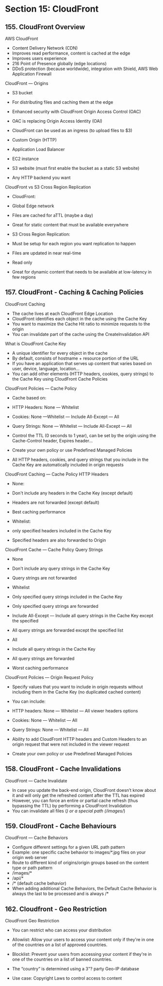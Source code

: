 # Section 15: CloudFront

## 155. CloudFront Overview

AWS CloudFront

- Content Delivery Network (CDN)
- Improves read performance, content is cached at the edge
- Improves users experience
- 216 Point of Presence globally (edge locations)
- DDoS protection (because worldwide), integration with Shield, AWS Web Application Firewall

CloudFront — Origins

- S3 bucket
 - For distributing files and caching them at the edge
 - Enhanced security with CloudFront Origin Access Control (OAC)
 - OAC is replacing Origin Access Identity (OAl)
 - CloudFront can be used as an ingress (to upload files to $3)

- Custom Origin (HTTP)
 - Application Load Balancer
 - EC2 instance
 - S3 website (must first enable the bucket as a static S3 website)
 - Any HTTP backend you want

CloudFront vs S3 Cross Region Replication

- CloudFront:
 - Global Edge network
 - Files are cached for aTTL (maybe a day)
 - Great for static content that must be available everywhere

- S3 Cross Region Replication:
 - Must be setup for each region you want replication to happen
 - Files are updated in near real-time
 - Read only
 - Great for dynamic content that needs to be available at low-latency in few regions

## 157. CloudFront - Caching & Caching Policies

CloudFront Caching

- The cache lives at each CloudFront Edge Location
- CloudFront identifies each object in the cache using the Cache Key
- You want to maximize the Cache Hit ratio to minimize requests to the origin
- You can invalidate part of the cache using the Createlnvalidation API

What is CloudFront Cache Key

- A unique identifier for every object in the cache
- By default, consists of hostname + resource portion of the URL
- If you have an application that serves up content that varies based on user, device, language, location...
- You can add other elements (HTTP headers, cookies, query strings) to the Cache Key using CloudFront Cache Policies

CloudFront Policies — Cache Policy

- Cache based on:
 - HTTP Headers: None — Whitelist
 - Cookies: None —Whitelist — Include All-Except — All
 - Query Strings: None — Whitelist — Include All-Except — All

- Control the TTL (0 seconds to 1 year), can be set by the origin using the Cache-Control header, Expires header...
- Create your own policy or use Predefined Managed Policies
- All HTTP headers, cookies, and query strings that you include in the Cache Key are automatically included in origin requests

CloudFront Caching — Cache Policy HTTP Headers

- None:
 - Don't include any headers in the Cache Key (except default)
 - Headers are not forwarded (except default)
 - Best caching performance

- Whitelist:
 - only specified headers included in the Cache Key
 - Specified headers are also forwarded to Origin

CloudFront Cache — Cache Policy Query Strings

- None
 - Don't include any query strings in the Cache Key
 - Query strings are not forwarded

- Whitelist
 - Only specified query strings included in the Cache Key
 - Only specified query strings are forwarded

- Include All-Except
 — Include all query strings in the Cache Key except the specified
 - All query strings are forwarded except the specified list

- All
 - Include all query strings in the Cache Key
 - All query strings are forwarded
 - Worst caching performance

CloudFront Policies — Origin Request Policy

- Specify values that you want to include in origin requests without including them in the Cache Key (no duplicated cached content)
- You can include:
 - HTTP headers: None — Whitelist — All viewer headers options
 - Cookies: None — Whitelist — All
 - Query Strings: None — Whitelist — All

- Ability to add CloudFront HTTP headers and Custom Headers to an origin request that were not included in the viewer request

- Create your own policy or use Predefined Managed Policies

## 158. CloudFront - Cache Invalidations

CloudFront — Cache Invalidate

- In case you update the back-end origin, CloudFront doesn’t know about it and will only get the refreshed content after the TTL has expired
- However, you can force an entire or partial cache refresh (thus bypassing the TTL) by performing a CloudFront Invalidation
- You can invalidate all files (*) or a special path (/images/*)

## 159. CloudFront - Cache Behaviours

CloudFront — Cache Behaviors

- Configure different settings for a given URL path pattern
- Example: one specific cache behavior to images/*.jpg files on your origin web server
- Route to different kind of origins/origin groups based on the content type or path pattern
 - /images/*
 - /api/*
 - /* (default cache behavior)
- When adding additional Cache Behaviors, the Default Cache Behavior is always the last to be processed and is always /*

## 162. Cloudfront - Geo Restriction

CloudFront Geo Restriction

- You can restrict who can access your distribution
- Allowiist: Allow your users to access your content only if they're in one of the countries on a list of approved countries.
- Blocklist: Prevent your users from accessing your content if they're in one of the countries on a list of banned countries.

- The “country” is determined using a 3"? party Geo-IP database
- Use case: Copyright Laws to control access to content

